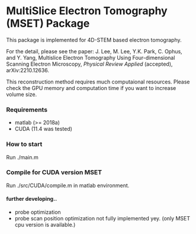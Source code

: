# MultiSlice Electron Tomography (MSET) Package

This package is implemented for 4D-STEM based electron tomography.

For the detail, please see the paper: J. Lee, M. Lee, Y.K. Park, C. Ophus, and Y. Yang, Multislice Electron Tomography Using Four-dimensional Scanning Electron Microscopy, *Physical Review Applied* (accepted), arXiv:2210.12636.

This reconstruction method requires much computaional resources.
Please check the GPU memory and computation time if you want to increase volume size.

### Requirements
- matlab (>= 2018a)
- CUDA (11.4 was tested)

### How to start
Run ./main.m

### Compile for CUDA version MSET
Run ./src/CUDA/compile.m in matlab environment.


#### further developing..
- probe optimization
- probe scan position optimization
not fully implemented yey. (only MSET cpu version is available.)
